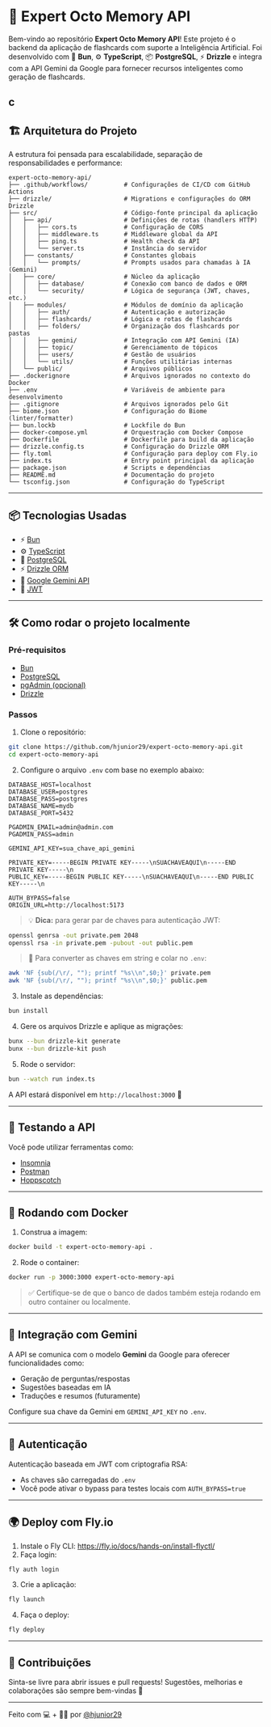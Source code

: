 # 🧠 Expert Octo Memory API

Bem-vindo ao repositório **Expert Octo Memory API**! Este projeto é o backend da aplicação de flashcards com suporte a Inteligência Artificial. Foi desenvolvido com 💨 **Bun**, ⚙️ **TypeScript**, 📦 **PostgreSQL**, ⚡️ **Drizzle** e integra com a API Gemini da Google para fornecer recursos inteligentes como geração de flashcards.

c
---

## 🏗️ Arquitetura do Projeto

A estrutura foi pensada para escalabilidade, separação de responsabilidades e performance:

```
expert-octo-memory-api/
├── .github/workflows/          # Configurações de CI/CD com GitHub Actions
├── drizzle/                    # Migrations e configurações do ORM Drizzle
├── src/                        # Código-fonte principal da aplicação
│   ├── api/                    # Definições de rotas (handlers HTTP)
│   │   ├── cors.ts             # Configuração de CORS
│   │   ├── middleware.ts       # Middleware global da API
│   │   ├── ping.ts             # Health check da API
│   │   └── server.ts           # Instância do servidor
│   ├── constants/              # Constantes globais
│   │   └── prompts/            # Prompts usados para chamadas à IA (Gemini)
│   ├── core/                   # Núcleo da aplicação
│   │   ├── database/           # Conexão com banco de dados e ORM
│   │   └── security/           # Lógica de segurança (JWT, chaves, etc.)
│   ├── modules/                # Módulos de domínio da aplicação
│   │   ├── auth/               # Autenticação e autorização
│   │   ├── flashcards/         # Lógica e rotas de flashcards
│   │   ├── folders/            # Organização dos flashcards por pastas
│   │   ├── gemini/             # Integração com API Gemini (IA)
│   │   ├── topic/              # Gerenciamento de tópicos
│   │   ├── users/              # Gestão de usuários
│   │   └── utils/              # Funções utilitárias internas
│   └── public/                 # Arquivos públicos
├── .dockerignore               # Arquivos ignorados no contexto do Docker
├── .env                        # Variáveis de ambiente para desenvolvimento
├── .gitignore                  # Arquivos ignorados pelo Git
├── biome.json                  # Configuração do Biome (linter/formatter)
├── bun.lockb                   # Lockfile do Bun
├── docker-compose.yml          # Orquestração com Docker Compose
├── Dockerfile                  # Dockerfile para build da aplicação
├── drizzle.config.ts           # Configuração do Drizzle ORM
├── fly.toml                    # Configuração para deploy com Fly.io
├── index.ts                    # Entry point principal da aplicação
├── package.json                # Scripts e dependências
├── README.md                   # Documentação do projeto
└── tsconfig.json               # Configuração do TypeScript
```

---

## 📦 Tecnologias Usadas

- ⚡ [Bun](https://bun.sh/)
- ⚙️ [TypeScript](https://www.typescriptlang.org/)
- 🐘 [PostgreSQL](https://www.postgresql.org/)
- ⚡️ [Drizzle ORM](https://orm.drizzle.team/)
- 🧠 [Google Gemini API](https://ai.google.dev/)
- 🔐 [JWT](https://jwt.io/introduction)

---

## 🛠️ Como rodar o projeto localmente

### Pré-requisitos

- [Bun](https://bun.sh/)
- [PostgreSQL](https://www.postgresql.org/)
- [pgAdmin (opcional)](https://www.pgadmin.org/)
- [Drizzle](https://orm.drizzle.team/)

### Passos

1. Clone o repositório:

```bash
git clone https://github.com/hjunior29/expert-octo-memory-api.git
cd expert-octo-memory-api
```

2. Configure o arquivo `.env` com base no exemplo abaixo:

```
DATABASE_HOST=localhost
DATABASE_USER=postgres
DATABASE_PASS=postgres
DATABASE_NAME=mydb
DATABASE_PORT=5432

PGADMIN_EMAIL=admin@admin.com
PGADMIN_PASS=admin

GEMINI_API_KEY=sua_chave_api_gemini

PRIVATE_KEY=-----BEGIN PRIVATE KEY-----\nSUACHAVEAQUI\n-----END PRIVATE KEY-----\n
PUBLIC_KEY=-----BEGIN PUBLIC KEY-----\nSUACHAVEAQUI\n-----END PUBLIC KEY-----\n

AUTH_BYPASS=false
ORIGIN_URL=http://localhost:5173
```

> 💡 **Dica:** para gerar par de chaves para autenticação JWT:
```bash
openssl genrsa -out private.pem 2048
openssl rsa -in private.pem -pubout -out public.pem
```

> 🔁 Para converter as chaves em string e colar no `.env`:
```bash
awk 'NF {sub(/\r/, ""); printf "%s\\n",$0;}' private.pem
awk 'NF {sub(/\r/, ""); printf "%s\\n",$0;}' public.pem
```

3. Instale as dependências:

```bash
bun install
```

4. Gere os arquivos Drizzle e aplique as migrações:

```bash
bunx --bun drizzle-kit generate
bunx --bun drizzle-kit push
```

5. Rode o servidor:

```bash
bun --watch run index.ts
```

A API estará disponível em `http://localhost:3000` 🚀

---

## 🧪 Testando a API

Você pode utilizar ferramentas como:

- [Insomnia](https://insomnia.rest/)
- [Postman](https://www.postman.com/)
- [Hoppscotch](https://hoppscotch.io/)

---

## 🐳 Rodando com Docker

1. Construa a imagem:

```bash
docker build -t expert-octo-memory-api .
```

2. Rode o container:

```bash
docker run -p 3000:3000 expert-octo-memory-api
```

> ✅ Certifique-se de que o banco de dados também esteja rodando em outro container ou localmente.

---

## 🤖 Integração com Gemini

A API se comunica com o modelo **Gemini** da Google para oferecer funcionalidades como:

- Geração de perguntas/respostas
- Sugestões baseadas em IA
- Traduções e resumos (futuramente)

Configure sua chave da Gemini em `GEMINI_API_KEY` no `.env`.

---

## 🔐 Autenticação

Autenticação baseada em JWT com criptografia RSA:

- As chaves são carregadas do `.env`
- Você pode ativar o bypass para testes locais com `AUTH_BYPASS=true`

---

## 🌍 Deploy com Fly.io

1. Instale o Fly CLI: https://fly.io/docs/hands-on/install-flyctl/
2. Faça login:

```bash
fly auth login
```

3. Crie a aplicação:

```bash
fly launch
```

4. Faça o deploy:

```bash
fly deploy
```

---

## 🤝 Contribuições

Sinta-se livre para abrir issues e pull requests! Sugestões, melhorias e colaborações são sempre bem-vindas 💛

---

Feito com 💻 + 🫶🏾 por [@hjunior29](https://github.com/hjunior29)

